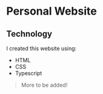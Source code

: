 # Personal Website

## Technology

I created this website using:

-   HTML
-   CSS
-   Typescript

> More to be added!
